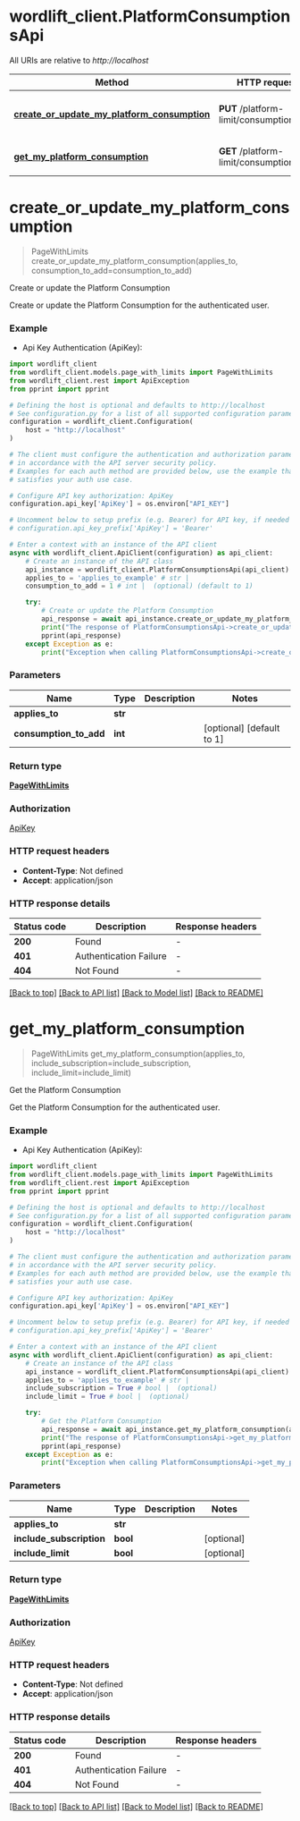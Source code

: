 # wordlift_client.PlatformConsumptionsApi

All URIs are relative to *http://localhost*

Method | HTTP request | Description
------------- | ------------- | -------------
[**create_or_update_my_platform_consumption**](PlatformConsumptionsApi.md#create_or_update_my_platform_consumption) | **PUT** /platform-limit/consumptions/me | Create or update the Platform Consumption
[**get_my_platform_consumption**](PlatformConsumptionsApi.md#get_my_platform_consumption) | **GET** /platform-limit/consumptions/me | Get the Platform Consumption


# **create_or_update_my_platform_consumption**
> PageWithLimits create_or_update_my_platform_consumption(applies_to, consumption_to_add=consumption_to_add)

Create or update the Platform Consumption

Create or update the Platform Consumption for the authenticated user.

### Example

* Api Key Authentication (ApiKey):

```python
import wordlift_client
from wordlift_client.models.page_with_limits import PageWithLimits
from wordlift_client.rest import ApiException
from pprint import pprint

# Defining the host is optional and defaults to http://localhost
# See configuration.py for a list of all supported configuration parameters.
configuration = wordlift_client.Configuration(
    host = "http://localhost"
)

# The client must configure the authentication and authorization parameters
# in accordance with the API server security policy.
# Examples for each auth method are provided below, use the example that
# satisfies your auth use case.

# Configure API key authorization: ApiKey
configuration.api_key['ApiKey'] = os.environ["API_KEY"]

# Uncomment below to setup prefix (e.g. Bearer) for API key, if needed
# configuration.api_key_prefix['ApiKey'] = 'Bearer'

# Enter a context with an instance of the API client
async with wordlift_client.ApiClient(configuration) as api_client:
    # Create an instance of the API class
    api_instance = wordlift_client.PlatformConsumptionsApi(api_client)
    applies_to = 'applies_to_example' # str | 
    consumption_to_add = 1 # int |  (optional) (default to 1)

    try:
        # Create or update the Platform Consumption
        api_response = await api_instance.create_or_update_my_platform_consumption(applies_to, consumption_to_add=consumption_to_add)
        print("The response of PlatformConsumptionsApi->create_or_update_my_platform_consumption:\n")
        pprint(api_response)
    except Exception as e:
        print("Exception when calling PlatformConsumptionsApi->create_or_update_my_platform_consumption: %s\n" % e)
```



### Parameters


Name | Type | Description  | Notes
------------- | ------------- | ------------- | -------------
 **applies_to** | **str**|  | 
 **consumption_to_add** | **int**|  | [optional] [default to 1]

### Return type

[**PageWithLimits**](PageWithLimits.md)

### Authorization

[ApiKey](../README.md#ApiKey)

### HTTP request headers

 - **Content-Type**: Not defined
 - **Accept**: application/json

### HTTP response details

| Status code | Description | Response headers |
|-------------|-------------|------------------|
**200** | Found |  -  |
**401** | Authentication Failure |  -  |
**404** | Not Found |  -  |

[[Back to top]](#) [[Back to API list]](../README.md#documentation-for-api-endpoints) [[Back to Model list]](../README.md#documentation-for-models) [[Back to README]](../README.md)

# **get_my_platform_consumption**
> PageWithLimits get_my_platform_consumption(applies_to, include_subscription=include_subscription, include_limit=include_limit)

Get the Platform Consumption

Get the Platform Consumption for the authenticated user.

### Example

* Api Key Authentication (ApiKey):

```python
import wordlift_client
from wordlift_client.models.page_with_limits import PageWithLimits
from wordlift_client.rest import ApiException
from pprint import pprint

# Defining the host is optional and defaults to http://localhost
# See configuration.py for a list of all supported configuration parameters.
configuration = wordlift_client.Configuration(
    host = "http://localhost"
)

# The client must configure the authentication and authorization parameters
# in accordance with the API server security policy.
# Examples for each auth method are provided below, use the example that
# satisfies your auth use case.

# Configure API key authorization: ApiKey
configuration.api_key['ApiKey'] = os.environ["API_KEY"]

# Uncomment below to setup prefix (e.g. Bearer) for API key, if needed
# configuration.api_key_prefix['ApiKey'] = 'Bearer'

# Enter a context with an instance of the API client
async with wordlift_client.ApiClient(configuration) as api_client:
    # Create an instance of the API class
    api_instance = wordlift_client.PlatformConsumptionsApi(api_client)
    applies_to = 'applies_to_example' # str | 
    include_subscription = True # bool |  (optional)
    include_limit = True # bool |  (optional)

    try:
        # Get the Platform Consumption
        api_response = await api_instance.get_my_platform_consumption(applies_to, include_subscription=include_subscription, include_limit=include_limit)
        print("The response of PlatformConsumptionsApi->get_my_platform_consumption:\n")
        pprint(api_response)
    except Exception as e:
        print("Exception when calling PlatformConsumptionsApi->get_my_platform_consumption: %s\n" % e)
```



### Parameters


Name | Type | Description  | Notes
------------- | ------------- | ------------- | -------------
 **applies_to** | **str**|  | 
 **include_subscription** | **bool**|  | [optional] 
 **include_limit** | **bool**|  | [optional] 

### Return type

[**PageWithLimits**](PageWithLimits.md)

### Authorization

[ApiKey](../README.md#ApiKey)

### HTTP request headers

 - **Content-Type**: Not defined
 - **Accept**: application/json

### HTTP response details

| Status code | Description | Response headers |
|-------------|-------------|------------------|
**200** | Found |  -  |
**401** | Authentication Failure |  -  |
**404** | Not Found |  -  |

[[Back to top]](#) [[Back to API list]](../README.md#documentation-for-api-endpoints) [[Back to Model list]](../README.md#documentation-for-models) [[Back to README]](../README.md)

